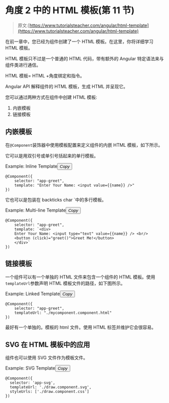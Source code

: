 # 角度 2 中的 HTML 模板(第 11 节)

> 原文:[https://www.tutorialsteacher.com/angular/html-template](https://www.tutorialsteacher.com/angular/html-template)

在前一章中，您已经为组件创建了一个 HTML 模板。在这里，你将详细学习 HTML 模板。

HTML 模板只不过是一个普通的 HTML 代码，带有额外的 Angular 特定语法来与组件类进行通信。

HTML 模板= HTML +角度绑定和指令。

Angular API 解释组件的 HTML 模板，生成 HTML 并呈现它。

您可以通过两种方式在组件中创建 HTML 模板:

1.  内嵌模板
2.  链接模板

## 内嵌模板

在`@Component`装饰器中使用模板配置来定义组件的内嵌 HTML 模板，如下所示。

它可以是用双引号或单引号括起来的单行模板。

Example: Inline Template<button class="copy-btn pull-right" title="Copy example code">*Copy*</button> 

```
@Component({
    selector: "app-greet",
    template: "Enter Your Name: <input value={{name}} />"
})
```

它也可以是包装在 backticks char `中的多行模板。

Example: Multi-line Template<button class="copy-btn pull-right" title="Copy example code">*Copy*</button> 

```
@Component({
    selector: "app-greet",
    template: `<div>
    Enter Your Name: <input type="text" value={{name}} /> <br/>
    <button (click)="greet()">Greet Me!</button>
    </div>`
})
```

## 链接模板

一个组件可以有一个单独的 HTML 文件来包含一个组件的 HTML 模板。使用`templateUrl`参数声明 HTML 模板文件的路径，如下图所示。

Example: Linked Template<button class="copy-btn pull-right" title="Copy example code">*Copy*</button> 

```
@Component({
    selector: "app-greet",
    templateUrl: "./mycomponent.component.html"
})
```

最好有一个单独的。模板的 html 文件。使用 HTML 标签并维护它会很容易。

## SVG 在 HTML 模板中的应用

组件也可以使用 SVG 文件作为模板文件。

Example: SVG Template<button class="copy-btn pull-right" title="Copy example code">*Copy*</button> 

```
@Component({
  selector: 'app-svg',
  templateUrl: './draw.component.svg',
  styleUrls: ['./draw.component.css']
})
```

